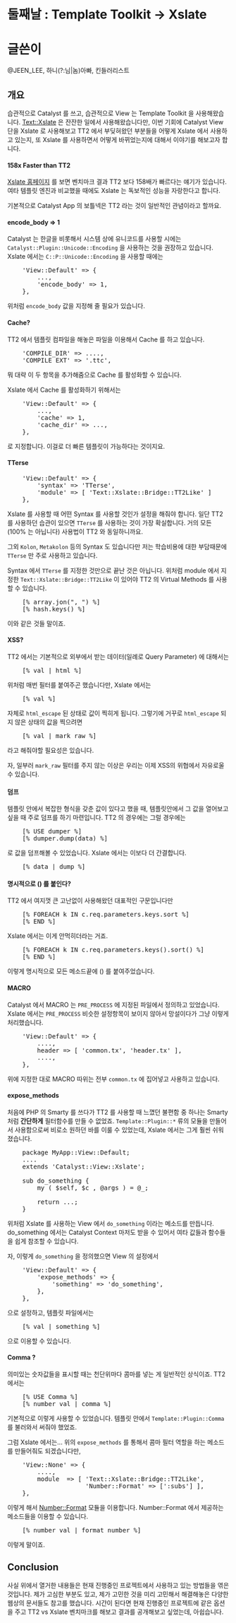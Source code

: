 둘째날 : Template Toolkit -> Xslate
===================================

글쓴이
======

@JEEN_LEE, 하니(?:님|놈)아빠, 킨들러리스트

## 개요

습관적으로 Catalyst 를 쓰고, 습관적으로 View 는 Template Toolkit 을 사용해왔습니다. [Text::Xslate](http://metacpan.org/module/Text::Xslate) 은 잔잔한 일에서 사용해왔습니다만, 이번 기회에 Catalyst View 단을 Xslate 로 사용해보고 TT2 에서 부딪혀왔던 부분들을 어떻게 Xslate 에서 사용하고 있는지, 또 Xslate 를 사용하면서 어떻게 바뀌었는지에 대해서 이야기를 해보고자 합니다.

#### 158x Faster than TT2

[Xslate 홈페이지](http://xslate.org/) 를 보면 벤치마크 결과 TT2 보다 158배가 빠르다는 얘기가 있습니다. 여타 템플릿 엔진과 비교했을 때에도 Xslate 는 독보적인 성능을 자랑한다고 합니다.

기본적으로 Catalyst App 의 보틀넥은 TT2 라는 것이 일반적인 관념이라고 할까요.

#### encode_body => 1

Catalyst 는 한글을 비롯해서 시스템 상에 유니코드를 사용할 시에는 `Catalyst::Plugin::Unicode::Encoding` 을 사용하는 것을 권장하고 있습니다. Xslate 에서는 `C::P::Unicode::Encoding` 을 사용할 때에는 

<pre class="brush: perl">
    'View::Default' => {
        ...,
        'encode_body' => 1,
    },
</pre>

위처럼 `encode_body` 값을 지정해 줄 필요가 있습니다.

#### Cache?

TT2 에서 템플릿 컴파일을 해놓은 파일을 이용해서 Cache 를 하고 있습니다.

<pre class="brush: perl">
    'COMPILE_DIR' => ....,
    'COMPILE_EXT' => '.ttc',
</pre>

뭐 대략 이 두 항목을 추가해줌으로 Cache 를 활성화할 수 있습니다.

Xslate 에서 Cache 를 활성화하기 위해서는

<pre class="brush: perl">
    'View::Default' => {
        ...,
        'cache' => 1,
        'cache_dir' => ...,
    },
</pre>

로 지정합니다. 이걸로 더 빠른 템플릿이 가능하다는 것이지요.

#### TTerse

<pre class="brush: perl">
    'View::Default' => {
        'syntax' => 'TTerse',
        'module' => [ 'Text::Xslate::Bridge::TT2Like' ]
    },
</pre>

Xslate 를 사용할 때 어떤 Syntax 를 사용할 것인가 설정을 해줘야 합니다. 일단 TT2 를 사용하던 습관이 있으면 `TTerse` 를 사용하는 것이 가장 확실합니다. 거의 모든(100% 는 아닙니다) 사용법이 TT2 와 동일하니까요.

그외 `Kolon`, `Metakolon` 등의 Syntax 도 있습니다만 저는 학습비용에 대한 부담때문에 `TTerse` 만 주로 사용하고 있습니다. 

Syntax 에서 `TTerse` 를 지정한 것만으로 끝난 것은 아닙니다.
위처럼 module 에서 지정한 `Text::Xslate::Bridge::TT2Like` 이 있어야 TT2 의 Virtual Methods 를 사용할 수 있습니다.

<pre class="brush: perl">
    [% array.jon(", ") %]
    [% hash.keys() %]
</pre>

이와 같은 것들 말이죠.

#### XSS?

TT2 에서는 기본적으로 외부에서 받는 데이터(일례로 Query Parameter) 에 대해서는

<pre class="brush: perl">
    [% val | html %]
</pre>

위처럼 매번 필터를 붙여주곤 했습니다만, Xslate 에서는

<pre class="brush: perl">
    [% val %]
</pre>

자체로 `html_escape` 된 상태로 값이 찍히게 됩니다. 그렇기에 거꾸로 `html_escape` 되지 않은 상태의 값을 찍으려면 

<pre class="brush: perl">
    [% val | mark_raw %]
</pre>

라고 해줘야할 필요성은 있습니다.

자, 일부러 `mark_raw` 필터를 주지 않는 이상은 우리는 이제 XSS의 위협에서 자유로울 수 있습니다.

#### 덤프

템플릿 안에서 복잡한 형식을 갖춘 값이 있다고 했을 때, 템플릿안에서 그 값을 열어보고 싶을 때 주로 덤프를 하기 마련입니다. TT2 의 경우에는 그럴 경우에는

<pre class="brush: perl">
    [% USE dumper %]
    [% dumper.dump(data) %]
</pre>

로 값을 덤프해볼 수 있었습니다. Xslate 에서는 이보다 더 간결합니다.

<pre class="brush: perl">
    [% data | dump %]
</pre>

#### 명시적으로 () 를 붙인다?

TT2 에서 여지껏 큰 고난없이 사용해왔던 대표적인 구문입니다만

<pre class="brush: perl">
    [% FOREACH k IN c.req.parameters.keys.sort %]
    [% END %]
</pre>

Xslate 에서는 이게 안먹히더라는 거죠.

<pre class="brush: perl">
    [% FOREACH k IN c.req.parameters.keys().sort() %]
    [% END %]
</pre>

이렇게 명시적으로 모든 메소드끝에 () 를 붙여주었습니다.

#### MACRO

Catalyst 에서 MACRO 는 `PRE_PROCESS` 에 지정된 파일에서 정의하고 있었습니다. Xslate 에서는 `PRE_PROCESS` 비슷한 설정항목이 보이지 않아서 망설이다가 그냥 이렇게 처리했습니다.

<pre class="brush: perl">
    'View::Default' => {
        ....,
        header => [ 'common.tx', 'header.tx' ],
        ....,
    },
</pre>

위에 지정한 대로 MACRO 따위는 전부 `common.tx` 에 집어넣고 사용하고 있습니다.

#### expose_methods

처음에 PHP 의 Smarty 를 쓰다가 TT2 를 사용할 때 느꼈던 불편함 중 하나는 Smarty 처럼 __간단하게__ 필터함수를 만들 수 없었죠. `Template::Plugin::*` 류의 모듈을 만들어서 사용함으로써 비로소 원하던 바를 이룰 수 있었는데, Xslate 에서는 그게 훨씬 쉬워졌습니다.

<pre class="brush: perl">
    package MyApp::View::Default;
    ....
    extends 'Catalyst::View::Xslate';

    sub do_something {
        my ( $self, $c , @args ) = @_;

        return ...;
    }
</pre>

위처럼 Xslate 를 사용하는 View 에서 `do_something` 이라는 메소드를 만듭니다. do_something 에서는 Catalyst Context 마저도 받을 수 있어서 여타 값들과 함수들을 쉽게 참조할 수 있습니다.

자, 이렇게 `do_something` 을 정의했으면 View 의 설정에서

<pre class="brush: perl">
    'View::Default' => {
        'expose_methods' => {
            'something' => 'do_something',
        },
    },
</pre>

으로 설정하고, 템플릿 파일에서는

<pre class="brush: perl">
    [% val | something %]
</pre>

으로 이용할 수 있습니다.

#### Comma ?

의미있는 숫자값들을 표시할 때는 천단위마다 콤마를 넣는 게 일반적인 상식이죠. TT2 에서는

<pre class="brush: perl">
    [% USE Comma %]
    [% number_val | comma %]
</pre>

기본적으로 이렇게 사용할 수 있었습니다. 템플릿 안에서 `Template::Plugin::Comma` 를 불러와서 써줘야 했었죠.

그럼 Xslate 에서는... 위의 `expose_methods` 를 통해서 콤마 필터 역할을 하는 메소드를 만들어줘도 되겠습니다만,

<pre class="brush: perl">
    'View::None' => {
        ....,
        module  => [ 'Text::Xslate::Bridge::TT2Like',
                     'Number::Format' => [':subs'] ], 
    },
</pre>

이렇게 해서 [Number::Format](http://metacpan.org/module/Number::Format)  모듈을 이용합니다. Number::Format 에서 제공하는 메소드들을 이용할 수 있습니다.

<pre class="brush: perl">
    [% number_val | format_number %]
</pre>

이렇게 말이죠.


## Conclusion

사실 위에서 열거한 내용들은 현재 진행중인 프로젝트에서 사용하고 있는 방법들을 엮은 것입니다. 제가 고심한 부분도 있고, 제가 고민한 것을 미리 고민해서 해결해놓은 다양한 웹상의 문서들도 참고를 했습니다. 시간이 된다면 현재 진행중인 프로젝트에 같은 옵션을 주고  TT2 vs Xslate 벤치마크를 해보고 결과를 공개해보고 싶었는데, 아쉽습니다.
